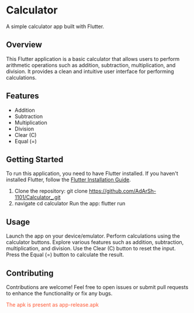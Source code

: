 # Calculator

A simple calculator app built with Flutter.

## Overview

This Flutter application is a basic calculator that allows users to perform arithmetic operations such as addition, subtraction, multiplication, and division. It provides a clean and intuitive user interface for performing calculations.

## Features

- Addition
- Subtraction
- Multiplication
- Division
- Clear (C)
- Equal (=)

## Getting Started

To run this application, you need to have Flutter installed. If you haven't installed Flutter, follow the [Flutter Installation Guide](https://flutter.dev/docs/get-started/install).

1. Clone the repository:
   git clone https://github.com/AdArSh-1101/Calculator_.git
1. navigate
   cd calculator
Run the app:
  flutter run

## Usage
Launch the app on your device/emulator.
Perform calculations using the calculator buttons.
Explore various features such as addition, subtraction, multiplication, and division.
Use the Clear (C) button to reset the input.
Press the Equal (=) button to calculate the result.


## Contributing
Contributions are welcome! Feel free to open issues or submit pull requests to enhance the functionality or fix any bugs.





 


 <p style="color: #FF5733;">The apk is present as app-release.apk</p>
 



